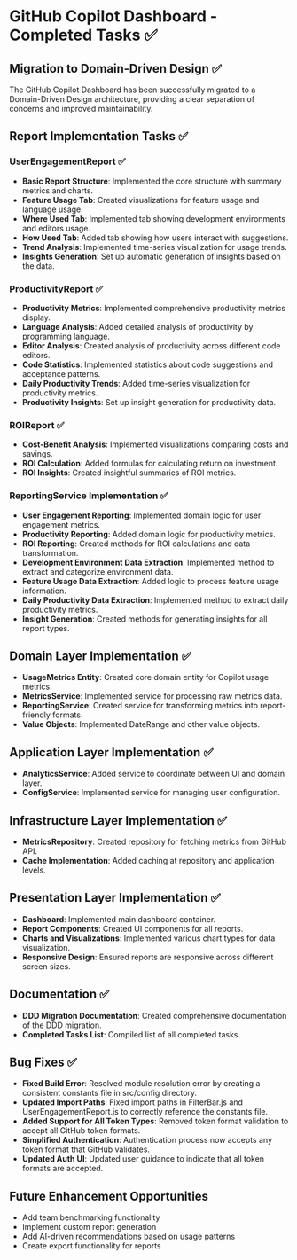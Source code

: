 # GitHub Copilot Dashboard - Completed Tasks ✅

## Migration to Domain-Driven Design ✅

The GitHub Copilot Dashboard has been successfully migrated to a Domain-Driven Design architecture, providing a clear separation of concerns and improved maintainability.

## Report Implementation Tasks ✅

### UserEngagementReport ✅
- **Basic Report Structure**: Implemented the core structure with summary metrics and charts.
- **Feature Usage Tab**: Created visualizations for feature usage and language usage.
- **Where Used Tab**: Implemented tab showing development environments and editors usage.
- **How Used Tab**: Added tab showing how users interact with suggestions.
- **Trend Analysis**: Implemented time-series visualization for usage trends.
- **Insights Generation**: Set up automatic generation of insights based on the data.

### ProductivityReport ✅
- **Productivity Metrics**: Implemented comprehensive productivity metrics display.
- **Language Analysis**: Added detailed analysis of productivity by programming language.
- **Editor Analysis**: Created analysis of productivity across different code editors.
- **Code Statistics**: Implemented statistics about code suggestions and acceptance patterns.
- **Daily Productivity Trends**: Added time-series visualization for productivity metrics.
- **Productivity Insights**: Set up insight generation for productivity data.

### ROIReport ✅
- **Cost-Benefit Analysis**: Implemented visualizations comparing costs and savings.
- **ROI Calculation**: Added formulas for calculating return on investment.
- **ROI Insights**: Created insightful summaries of ROI metrics.

### ReportingService Implementation ✅
- **User Engagement Reporting**: Implemented domain logic for user engagement metrics.
- **Productivity Reporting**: Added domain logic for productivity metrics.
- **ROI Reporting**: Created methods for ROI calculations and data transformation.
- **Development Environment Data Extraction**: Implemented method to extract and categorize environment data.
- **Feature Usage Data Extraction**: Added logic to process feature usage information.
- **Daily Productivity Data Extraction**: Implemented method to extract daily productivity metrics.
- **Insight Generation**: Created methods for generating insights for all report types.

## Domain Layer Implementation ✅

- **UsageMetrics Entity**: Created core domain entity for Copilot usage metrics.
- **MetricsService**: Implemented service for processing raw metrics data.
- **ReportingService**: Created service for transforming metrics into report-friendly formats.
- **Value Objects**: Implemented DateRange and other value objects.

## Application Layer Implementation ✅

- **AnalyticsService**: Added service to coordinate between UI and domain layer.
- **ConfigService**: Implemented service for managing user configuration.

## Infrastructure Layer Implementation ✅

- **MetricsRepository**: Created repository for fetching metrics from GitHub API.
- **Cache Implementation**: Added caching at repository and application levels.

## Presentation Layer Implementation ✅

- **Dashboard**: Implemented main dashboard container.
- **Report Components**: Created UI components for all reports.
- **Charts and Visualizations**: Implemented various chart types for data visualization.
- **Responsive Design**: Ensured reports are responsive across different screen sizes.

## Documentation ✅

- **DDD Migration Documentation**: Created comprehensive documentation of the DDD migration.
- **Completed Tasks List**: Compiled list of all completed tasks.

## Bug Fixes ✅

- **Fixed Build Error**: Resolved module resolution error by creating a consistent constants file in src/config directory.
- **Updated Import Paths**: Fixed import paths in FilterBar.js and UserEngagementReport.js to correctly reference the constants file.
- **Added Support for All Token Types**: Removed token format validation to accept all GitHub token formats.
- **Simplified Authentication**: Authentication process now accepts any token format that GitHub validates.
- **Updated Auth UI**: Updated user guidance to indicate that all token formats are accepted.

## Future Enhancement Opportunities

- Add team benchmarking functionality
- Implement custom report generation
- Add AI-driven recommendations based on usage patterns
- Create export functionality for reports
